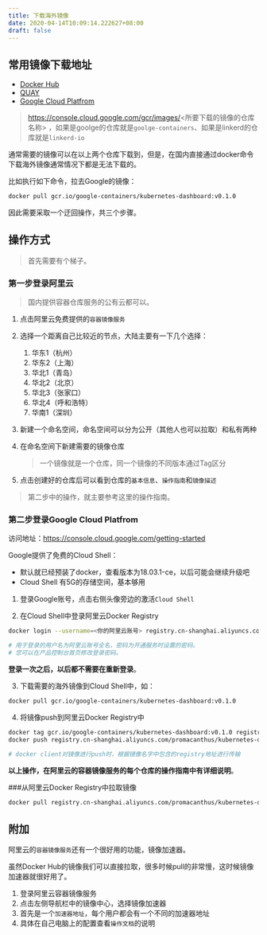 ```yaml
---
title: 下载海外镜像
date: 2020-04-14T10:09:14.222627+08:00
draft: false
---
```


## 常用镜像下载地址

- [Docker Hub](https://hub.docker.com/)
- [QUAY](https://quay.io/search)
- [Google Cloud Platfrom](https://console.cloud.google.com/gcr/images/google-containers/GLOBAL)

> https://console.cloud.google.com/gcr/images/<所要下载的镜像的仓库名称> ，如果是goolge的仓库就是`goolge-containers`、如果是linkerd的仓库就是`linkerd-io`

通常需要的镜像可以在以上两个仓库下载到，但是，在国内直接通过docker命令下载海外镜像通常情况下都是无法下载的。

比如执行如下命令，拉去Google的镜像：

```bash
docker pull gcr.io/google-containers/kubernetes-dashboard:v0.1.0
```

因此需要采取一个迂回操作，共三个步骤。

## 操作方式

> 首先需要有个梯子。

### 第一步登录阿里云

> 国内提供容器仓库服务的公有云都可以。

1. 点击阿里云免费提供的`容器镜像服务`

2. 选择一个距离自己比较近的节点，大陆主要有一下几个选择：
   1. 华东1（杭州）
   2. 华东2（上海）
   3. 华北1（青岛）
   4. 华北2（北京）
   5. 华北3（张家口）
   6. 华北4（呼和浩特）
   7. 华南1（深圳）

3. 新建一个命名空间，命名空间可以分为公开（其他人也可以拉取）和私有两种
4. 在命名空间下新建需要的镜像仓库

   > 一个镜像就是一个仓库，同一个镜像的不同版本通过Tag区分

5. 点击创建好的仓库后可以看到仓库的`基本信息`、`操作指南`和`镜像描述`

> 第二步中的操作，就主要参考这里的操作指南。

### 第二步登录Google Cloud Platfrom

访问地址：https://console.cloud.google.com/getting-started

Google提供了免费的Cloud Shell：

- 默认就已经预装了docker，查看版本为18.03.1-ce，以后可能会继续升级吧
- Cloud Shell 有5G的存储空间，基本够用

1. 登录Google账号，点击右侧头像旁边的激活`Cloud Shell`

2. 在Cloud Shell中登录阿里云Docker Registry

```bash
docker login --username=<你的阿里云账号> registry.cn-shanghai.aliyuncs.com

# 用于登录的用户名为阿里云账号全名，密码为开通服务时设置的密码。
# 您可以在产品控制台首页修改登录密码。
```

**登录一次之后，以后都不需要在重新登录**。

3. 下载需要的海外镜像到Cloud Shell中，如：

```bash
docker pull gcr.io/google-containers/kubernetes-dashboard:v0.1.0
```

4. 将镜像push到阿里云Docker Registry中

```bash
docker tag gcr.io/google-containers/kubernetes-dashboard:v0.1.0 registry.cn-shanghai.aliyuncs.com/promacanthus/kubernetes-dashboard:v0.1.0
docker push registry.cn-shanghai.aliyuncs.com/promacanthus/kubernetes-dashboard:v0.1.0

# docker client对镜像进行push时，根据镜像名字中包含的registry地址进行传输
```

**以上操作，在阿里云的容器镜像服务的每个仓库的操作指南中有详细说明**。

###从阿里云Docker Registry中拉取镜像

```bash
docker pull registry.cn-shanghai.aliyuncs.com/promacanthus/kubernetes-dashboard:v0.1.0
```

## 附加

阿里云的`容器镜像服务`还有一个很好用的功能，镜像加速器。

虽然Docker Hub的镜像我们可以直接拉取，很多时候pull的非常慢，这时候镜像加速器就很好用了。

1. 登录阿里云容器镜像服务
2. 点击左侧导航栏中的镜像中心，选择镜像加速器
3. 首先是一个`加速器地址`，每个用户都会有一个不同的加速器地址
4. 具体在自己电脑上的配置查看`操作文档`的说明
